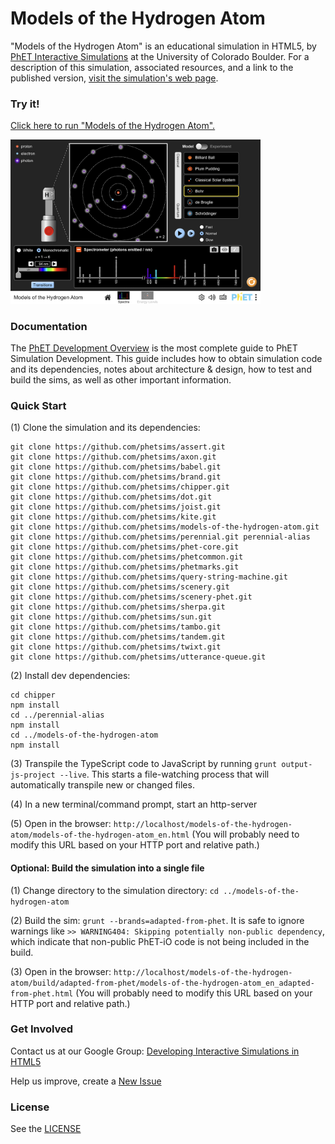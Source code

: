 Models of the Hydrogen Atom
=============
"Models of the Hydrogen Atom" is an educational simulation in HTML5, by <a href="https://phet.colorado.edu/" target="_blank">PhET
Interactive Simulations</a>
at the University of Colorado Boulder. For a description of this simulation, associated resources, and a link to the
published version,
<a href="https://phet.colorado.edu/en/simulation/models-of-the-hydrogen-atom" target="_blank">visit the simulation's web page</a>.

### Try it!

<a href="https://phet.colorado.edu/sims/html/models-of-the-hydrogen-atom/latest/models-of-the-hydrogen-atom_en.html" target="_blank">Click here to
run "Models of the Hydrogen Atom".</a>

<a href="https://phet.colorado.edu/sims/html/models-of-the-hydrogen-atom/latest/models-of-the-hydrogen-atom_en.html" target="_blank">
<img src="https://raw.githubusercontent.com/phetsims/models-of-the-hydrogen-atom/main/assets/models-of-the-hydrogen-atom-screenshot.png" alt="Screenshot" style="width: 400px;"/>
</a>

### Documentation

The <a href="https://github.com/phetsims/phet-info/blob/main/doc/phet-development-overview.md" target="_blank">PhET
Development Overview</a> is the most complete guide to PhET Simulation Development. This guide includes how to obtain
simulation code and its dependencies, notes about architecture & design, how to test and build the sims, as well as
other important information.

### Quick Start

(1) Clone the simulation and its dependencies:

```
git clone https://github.com/phetsims/assert.git
git clone https://github.com/phetsims/axon.git
git clone https://github.com/phetsims/babel.git
git clone https://github.com/phetsims/brand.git
git clone https://github.com/phetsims/chipper.git
git clone https://github.com/phetsims/dot.git
git clone https://github.com/phetsims/joist.git
git clone https://github.com/phetsims/kite.git
git clone https://github.com/phetsims/models-of-the-hydrogen-atom.git
git clone https://github.com/phetsims/perennial.git perennial-alias
git clone https://github.com/phetsims/phet-core.git
git clone https://github.com/phetsims/phetcommon.git
git clone https://github.com/phetsims/phetmarks.git
git clone https://github.com/phetsims/query-string-machine.git
git clone https://github.com/phetsims/scenery.git
git clone https://github.com/phetsims/scenery-phet.git
git clone https://github.com/phetsims/sherpa.git
git clone https://github.com/phetsims/sun.git
git clone https://github.com/phetsims/tambo.git
git clone https://github.com/phetsims/tandem.git
git clone https://github.com/phetsims/twixt.git
git clone https://github.com/phetsims/utterance-queue.git
```

(2) Install dev dependencies:

```
cd chipper
npm install
cd ../perennial-alias
npm install
cd ../models-of-the-hydrogen-atom
npm install
```

(3) Transpile the TypeScript code to JavaScript by running `grunt output-js-project --live`. This starts a file-watching process that will automatically transpile
new or changed files.

(4) In a new terminal/command prompt, start an http-server

(5) Open in the browser: `http://localhost/models-of-the-hydrogen-atom/models-of-the-hydrogen-atom_en.html` (You will probably need to modify this
URL based on your HTTP port and relative path.)

#### Optional: Build the simulation into a single file

(1) Change directory to the simulation directory: `cd ../models-of-the-hydrogen-atom`

(2) Build the sim: `grunt --brands=adapted-from-phet`. It is safe to ignore warnings
like `>> WARNING404: Skipping potentially non-public dependency`, which indicate that non-public PhET-iO code is not
being included in the build.

(3) Open in the
browser: `http://localhost/models-of-the-hydrogen-atom/build/adapted-from-phet/models-of-the-hydrogen-atom_en_adapted-from-phet.html` (You will
probably need to modify this URL based on your HTTP port and relative path.)

### Get Involved

Contact us at our Google
Group: <a href="http://groups.google.com/forum/#!forum/developing-interactive-simulations-in-html5" target="_blank">
Developing Interactive Simulations in HTML5</a>

Help us improve, create a <a href="http://github.com/phetsims/models-of-the-hydrogen-atom/issues/new" target="_blank">New Issue</a>

### License

See the <a href="https://github.com/phetsims/models-of-the-hydrogen-atom/blob/main/LICENSE" target="_blank">LICENSE</a>
